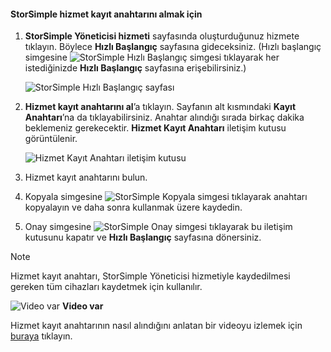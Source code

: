 <!--author=alkohli last changed: 9/17/15-->

#### <a name="to-get-the-storsimple-service-registration-key"></a>StorSimple hizmet kayıt anahtarını almak için
1. **StorSimple Yöneticisi hizmeti** sayfasında oluşturduğunuz hizmete tıklayın. Böylece **Hızlı Başlangıç** sayfasına gideceksiniz. (Hızlı başlangıç simgesine ![StorSimple Hızlı Başlangıç simgesi ](./media/storsimple-get-service-registration-key/HCS_QuickStartIcon-include.png) tıklayarak her istediğinizde **Hızlı Başlangıç** sayfasına erişebilirsiniz.)
   
     ![StorSimple Hızlı Başlangıç sayfası](./media/storsimple-get-service-registration-key/HCS_ServiceQuickStart-include.png)
2. **Hizmet kayıt anahtarını al**’a tıklayın. Sayfanın alt kısmındaki **Kayıt Anahtarı**’na da tıklayabilirsiniz. Anahtar alındığı sırada birkaç dakika beklemeniz gerekecektir. **Hizmet Kayıt Anahtarı** iletişim kutusu görüntülenir.
   
     ![Hizmet Kayıt Anahtarı iletişim kutusu](./media/storsimple-get-service-registration-key/HCS_GetServiceRegistrationKey-include.png)
3. Hizmet kayıt anahtarını bulun.
4. Kopyala simgesine ![StorSimple Kopyala simgesi](./media/storsimple-get-service-registration-key/HCS_CopyIcon-include.png) tıklayarak anahtarı kopyalayın ve daha sonra kullanmak üzere kaydedin.
5. Onay simgesine ![StorSimple Onay simgesi](./media/storsimple-get-service-registration-key/HCS_CheckIcon-include.png) tıklayarak bu iletişim kutusunu kapatır ve **Hızlı Başlangıç** sayfasına dönersiniz.

> [!NOTE]
> Hizmet kayıt anahtarı, StorSimple Yöneticisi hizmetiyle kaydedilmesi gereken tüm cihazları kaydetmek için kullanılır.
> 
> 

![Video var](./media/storsimple-get-service-registration-key/Video_icon.png) **Video var**

Hizmet kayıt anahtarının nasıl alındığını anlatan bir videoyu izlemek için [buraya](https://azure.microsoft.com/documentation/videos/get-the-service-registration-key/) tıklayın.

